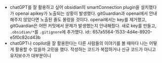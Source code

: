 - chatGPT를 잘 활용하고 싶어 obsidian의 smartConnection plugin을 설치했다가 openai apikey가 노출되는 상황이 발생했다. gitGuardian과 openai에서 안내해주지 않았다면 노출된 줄도 몰랐을 것이다. openai에서는 key를 제거했고, gitGuardian은 어떤 커밋에서 문제가 발생했는지 안내해줬다. 새로 key를 만들고, `.obsidian/*`를 `.gitignore`에 추가했다.
  id:: 657a5564-1533-4d4e-8920-e5f0c82cd43b
- chatGPT나 copilot을 잘 활용한다는 다른 사람들의 이야기를 볼 때마다 나는 어떻게 활용할 수 있을까 고민을 했다. 작성하는 코드가 복잡하거나 신규 코드가 아니고 유지보수가 대부분이니